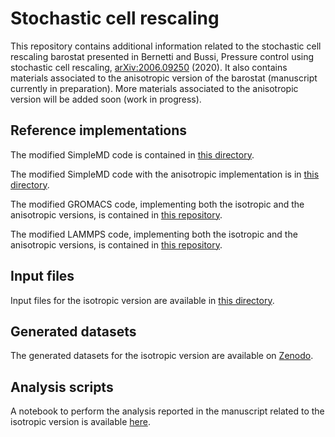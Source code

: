 # Stochastic cell rescaling

This repository contains additional information related to the stochastic cell rescaling barostat presented in Bernetti and Bussi, Pressure control using stochastic cell rescaling, [arXiv:2006.09250](https://arxiv.org/abs/2006.09250) (2020). It also contains materials associated to the anisotropic version of the barostat (manuscript currently in preparation). More materials associated to the anisotropic version will be added soon (work in progress).

## Reference implementations

The modified SimpleMD code is contained in [this directory](./simplemd).

The modified SimpleMD code with the anisotropic implementation is in [this directory](./simplemd_anisotropic).

The modified GROMACS code, implementing both the isotropic and the anisotropic versions, is contained in [this repository](https://github.com/bussilab/crescale-gromacs).

The modified LAMMPS code, implementing both the isotropic and the anisotropic versions, is contained in [this repository](https://github.com/bussilab/crescale-lammps).

## Input files

Input files for the isotropic version are available in [this directory](./input_file).

## Generated datasets

The generated datasets for the isotropic version are available on [Zenodo](https://doi.org/10.5281/zenodo.3921885).

## Analysis scripts

A notebook to perform the analysis reported in the manuscript related to the isotropic version is available [here](./Supporting_Info_figures.ipynb).
